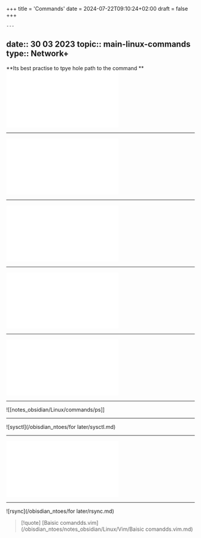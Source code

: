+++
title = 'Commands'
date = 2024-07-22T09:10:24+02:00
draft = false
+++

    ---
date:: 30 03 2023
topic:: main-linux-commands
type:: Network+
---
**Its best practise to tpye hole path to the command **
![whereis](/obisdian_ntoes/notes_obsidian/Linux/commands/whereis.md)


---

![which](/obisdian_ntoes/notes_obsidian/Linux/commands/which.md)

---

![find](/obisdian_ntoes/notes_obsidian/Linux/commands/find.md)

---
![cat](/obisdian_ntoes/notes_obsidian/Linux/commands/cat.md)

---

![grep](/obisdian_ntoes/notes_obsidian/Linux/commands/grep.md)

---
![[notes_obsidian/Linux/commands/ps]]

---
![sysctl](/obisdian_ntoes/for later/sysctl.md)

---
![dmesg_command](/obisdian_ntoes/notes_obsidian/Linux/Kernel/dmesg_command.md)

--- 
 ![rsync](/obisdian_ntoes/for later/rsync.md)

>[!quote] [Baisic comandds.vim](/obisdian_ntoes/notes_obsidian/Linux/Vim/Baisic comandds.vim.md)